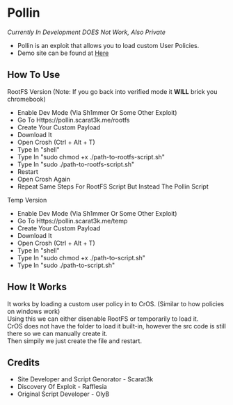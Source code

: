 # Pollin
*Currently In Development DOES Not Work, Also Private*
- Pollin is an exploit that allows you to load custom User Policies.
- Demo site can be found at [Here](https://pollin.scarat3k.me)

## How To Use
RootFS Version (Note: If you go back into verified mode it **WILL** brick you chromebook)
- Enable Dev Mode (Via Sh1mmer Or Some Other Exploit)
- Go To Https://pollin.scarat3k.me/rootfs
- Create Your Custom Payload
- Download It
- Open Crosh (Ctrl + Alt + T)
- Type In "shell"
- Type In "sudo chmod +x ./path-to-rootfs-script.sh"
- Type In "sudo ./path-to-rootfs-script.sh"
- Restart
- Open Crosh Again
- Repeat Same Steps For RootFS Script But Instead The Pollin Script

  
Temp Version
- Enable Dev Mode (Via Sh1mmer Or Some Other Exploit)
- Go To Https://pollin.scarat3k.me/temp
- Create Your Custom Payload
- Download It
- Open Crosh (Ctrl + Alt + T)
- Type In "shell"
- Type In "sudo chmod +x ./path-to-script.sh"
- Type In "sudo ./path-to-script.sh"

## How It Works
It works by loading a custom user policy in to CrOS. (Similar to how policies on windows work)\
Using this we can either disenable RootFS or temporarily to load it.\
CrOS does not have the folder to load it built-in, however the src code is still there so we can manually create it.\
Then simpily we just create the file and restart.

## Credits
- Site Developer and Script Genorator - Scarat3k
- Discovery Of Exploit - Rafflesia
- Original Script Developer - OlyB
